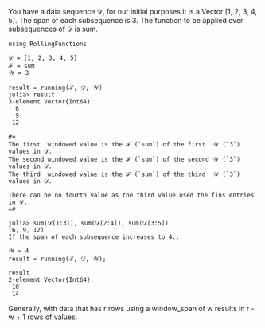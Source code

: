 You have a data sequence 𝒟, for our initial purposes it is a Vector [1, 2, 3, 4, 5].
The span of each subsequence is 3.
The function to be applied over subsequences of 𝒟 is sum.
```
using RollingFunctions

𝒟 = [1, 2, 3, 4, 5]
ℱ = sum
𝒲 = 3

result = running(ℱ, 𝒟, 𝒲)
julia> result
3-element Vector{Int64}:
  6
  9
 12

#=
The first  windowed value is the ℱ (`sum`) of the first  𝒲 (`3`) values in 𝒟.
The second windowed value is the ℱ (`sum`) of the second 𝒲 (`3`) values in 𝒟.
The third  windowed value is the ℱ (`sum`) of the third  𝒲 (`3`) values in 𝒟.

There can be no fourth value as the third value used the fins entries in 𝒟.
=#

julia> sum(𝒟[1:3]), sum(𝒟[2:4]), sum(𝒟[3:5])
(6, 9, 12)
If the span of each subsequence increases to 4..

𝒲 = 4
result = running(ℱ, 𝒟, 𝒲);

result
2-element Vector{Int64}:
 10
 14
```
Generally, with data that has r rows using a window_span of w results in r - w + 1 rows of values.


